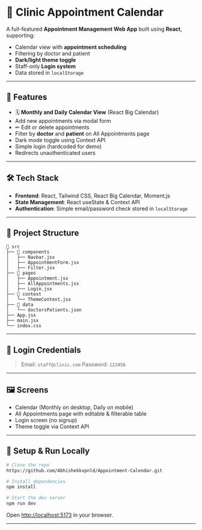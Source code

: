 # 🏥 Clinic Appointment Calendar

A full-featured **Appointment Management Web App** built using **React**, supporting:

*  Calendar view with **appointment scheduling**
*  Filtering by doctor and patient
*  **Dark/light theme toggle**
*  Staff-only **Login system**
*  Data stored in `localStorage`

---

## 🚀 Features

* 🗓 **Monthly and Daily Calendar View** (React Big Calendar)
*  Add new appointments via modal form
* ✏ Edit or delete appointments
*  Filter by **doctor** and **patient** on All Appointments page
*  Dark mode toggle using Context API
*  Simple login (hardcoded for demo)
*  Redirects unauthenticated users

---

## 🛠 Tech Stack

* **Frontend**: React, Tailwind CSS, React Big Calendar, Moment.js
* **State Management**: React useState & Context API
* **Authentication**: Simple email/password check stored in `localStorage`

---

## 📂 Project Structure

```
📁 src
├── 📁 components
│   ├── Navbar.jsx
│   ├── AppointmentForm.jsx
│   ├── Filter.jsx
├── 📁 pages
│   ├── Appointment.jsx
│   ├── AllAppointments.jsx
│   ├── Login.jsx
├── 📁 context
│   └── ThemeContext.jsx
├── 📁 data
│   └── doctorsPatients.json
├── App.jsx
├── main.jsx
└── index.css
```

---

## 🔐 Login Credentials

> Email: `staff@clinic.com`
> Password: `123456`

---

## 🖼 Screens

*  Calendar (Monthly on desktop, Daily on mobile)
*  All Appointments page with editable & filterable table
*  Login screen (no signup)
*  Theme toggle via Context API

---

## 🧪 Setup & Run Locally

```bash
# Clone the repo
https://github.com/Abhishekkvpnld/Appointment-Calendar.git

# Install dependencies
npm install

# Start the dev server
npm run dev
```

Open [http://localhost:5173](http://localhost:5173) in your browser.

---

